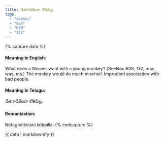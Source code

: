 ```yaml
---
title: నేతగాడికేలరా కోతిపిల్ల.
tags:
  - "seenou"
  - "man"
  - "b08"
  - "132"
---
```


{% capture data %}
#### Meaning in English:
What does a Weaver want with a young monkey'!
(SeeNou.B08, 132, man, was, ms.)
The monkey would do much mischief.
Imprudent association with bad people.

#### Meaning in Telugu:
నేతగాడికేలరా కోతిపిల్ల.

#### Romanization:
Nētagāḍikēlarā kōtipilla.
{% endcapture %}

{{ data | markdownify }}


